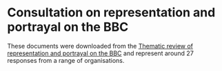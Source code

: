 # Consultation on representation and portrayal on the BBC

These documents were downloaded from the [Thematic review of representation and portrayal on the BBC](https://www.ofcom.org.uk/tv-radio-and-on-demand/bbc/bbc-thematic-review-representation-portrayal) and represent around 27 responses from a range of organisations.
